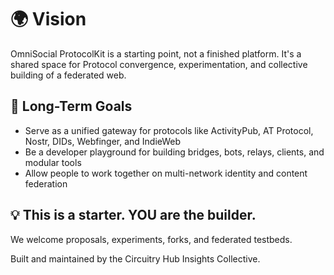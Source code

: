 # 🌍 Vision

OmniSocial ProtocolKit is a starting point, not a finished platform. It's a shared space for Protocol convergence, experimentation, and collective building of a federated web.

## 🔭 Long-Term Goals

- Serve as a unified gateway for protocols like ActivityPub, AT Protocol, Nostr, DIDs, Webfinger, and IndieWeb
- Be a developer playground for building bridges, bots, relays, clients, and modular tools
- Allow people to work together on multi-network identity and content federation

## 💡 This is a starter. YOU are the builder.

We welcome proposals, experiments, forks, and federated testbeds.

Built and maintained by the Circuitry Hub Insights Collective.

